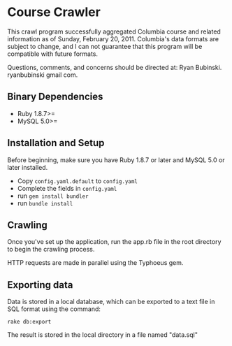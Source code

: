 Course Crawler
============

This crawl program successfully aggregated Columbia course and related
information as of Sunday, February 20, 2011. Columbia's data formats are
subject to change, and I can not guarantee that this program will be
compatible with future formats. 

Questions, comments, and concerns should be directed at:
Ryan Bubinski. ryanbubinski <at> gmail <dot> com.


Binary Dependencies
------------

- Ruby 1.8.7>=
- MySQL 5.0>=


Installation and Setup
------------

Before beginning, make sure you have Ruby 1.8.7 or later and MySQL 5.0 or
later installed.

- Copy `config.yaml.default` to `config.yaml`
- Complete the fields in `config.yaml`
- run `gem install bundler`
- run `bundle install`


Crawling
------------

Once you've set up the application, run the app.rb file in the root directory
to begin the crawling process.

HTTP requests are made in parallel using the Typhoeus gem.


Exporting data
------------

Data is stored in a local database, which can be exported to a text file
in SQL format using the command:

`rake db:export`

The result is stored in the local directory in a file named "data.sql"
